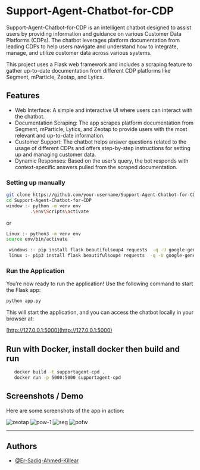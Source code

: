 
# Support-Agent-Chatbot-for-CDP

Support-Agent-Chatbot-for-CDP is an intelligent chatbot designed to assist users by providing information and guidance on various Customer Data Platforms (CDPs). The chatbot leverages platform documentation from leading CDPs to help users navigate and understand how to integrate, manage, and utilize customer data across various systems.

This project uses a Flask web framework and includes a scraping feature to gather up-to-date documentation from different CDP platforms like Segment, mParticle, Zeotap, and Lytics.


## Features
  - Web Interface: A simple and interactive UI where users can interact with the chatbot.
  - Documentation Scraping: The app scrapes platform documentation from Segment, mParticle, Lytics, and Zeotap to provide users with the most relevant and up-to-date information.
  - Customer Support: The chatbot helps answer questions related to the usage of different CDPs and offers step-by-step instructions for setting up and managing customer data.
  - Dynamic Responses: Based on the user’s query, the bot responds with context-specific answers pulled from the scraped documentation.
    


###  Setting up manually 

```bash
git clone https://github.com/your-username/Support-Agent-Chatbot-for-CDP.git
cd Support-Agent-Chatbot-for-CDP
window :- python -m venv env
         .\env\Scripts\activate
```

or 

```bash
Linux :- python3 -m venv env
source env/bin/activate
```

```bash
 windows :- pip install flask beautifulsoup4 requests  -q -U google-generativeai
 linux :- pip3 install flask beautifulsoup4 requests  -q -U google-generativeai
```


### Run the Application

You’re now ready to run the application! Use the following command to start the Flask app:

```bash
python app.py
```

This will start the application, and you can access the chatbot locally in your browser at:

[http://127.0.0.1:5000](http://127.0.0.1:5000)

## Run with Docker, install docker then build and run 

```bash
   docker build -t supportagent-cpd .
   docker run -p 5000:5000 supportagent-cpd
```

## Screenshots / Demo

Here are some screenshots of the app in action:

![zeotap](https://github.com/user-attachments/assets/771c2f09-ed67-4cc2-af6b-da729fce886c)
![pow-1](https://github.com/user-attachments/assets/cf610d52-49bc-4070-91e2-e3feb3e32f6c)
![seg](https://github.com/user-attachments/assets/b7322824-e000-4fb8-a119-4db02e8046b6)
![pofw](https://github.com/user-attachments/assets/77460df5-6135-4a4b-b23b-ac1b75d9a6e9)


---

## Authors

- [@Er-Sadiq-Ahmed-Killear](https://github.com/Er-Sadiq/)
